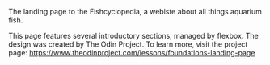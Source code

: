 The landing page to the Fishcyclopedia, a webiste about all things aquarium fish.

This page features several introductory sections, managed by flexbox. The design was created by The Odin Project. To learn more, visit the project page: https://www.theodinproject.com/lessons/foundations-landing-page